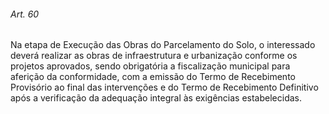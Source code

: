 
###### Art. 60
Na etapa de Execução das Obras do Parcelamento do Solo, o interessado deverá realizar as obras de infraestrutura e urbanização conforme os projetos aprovados, sendo obrigatória a fiscalização municipal para aferição da conformidade, com a emissão do Termo de Recebimento Provisório ao final das intervenções e do Termo de Recebimento Definitivo após a verificação da adequação integral às exigências estabelecidas.
